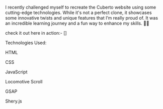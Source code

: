 I recently challenged myself to recreate the Cuberto website using some cutting-edge technologies.
While it's not a perfect clone, it showcases some innovative twists and unique features that I’m really proud of.
It was an incredible learning journey and a fun way to enhance my skills. 🚀✨

check it out here in action:- []


Technologies Used:

HTML

CSS

JavaScript

Locomotive Scroll

GSAP

Shery.js
